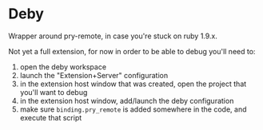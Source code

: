 # Deby

Wrapper around pry-remote, in case you're stuck on ruby 1.9.x.

Not yet a full extension, for now in order to be able to debug you'll need to:
1. open the deby workspace
2. launch the "Extension+Server" configuration
3. in the extension host window that was created, open the project that you'll want to debug
4. in the extension host window, add/launch the deby configuration
5. make sure `binding.pry_remote` is added somewhere in the code, and execute that script
